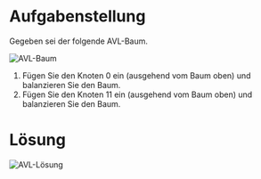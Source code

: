 Aufgabenstellung
================

Gegeben sei der folgende AVL-Baum.

![AVL-Baum](https://raw.github.com/Fleshgrinder/Praktische_Informatik/master/übung1/aufgabe6/avl-baum.png)

1. Fügen Sie den Knoten 0 ein (ausgehend vom Baum oben) und balanzieren Sie den Baum.
2. Fügen Sie den Knoten 11 ein (ausgehend vom Baum oben) und balanzieren Sie den Baum.

Lösung
======

![AVL-Lösung](https://raw.github.com/Fleshgrinder/Praktische_Informatik/master/übung1/aufgabe6/avl-loesung.jpg)